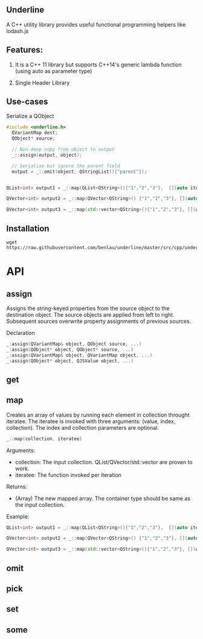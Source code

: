 ## Underline

A C++ utility library provides useful functional programming helpers like lodash.js

Features:
-----

1. It is a C++ 11 library but supports C++14's generic lambda function (using auto as parameter type)

2. Single Header Library

Use-cases
-------

Serialize a QObject
```C++
#include <underline.h>
  QVariantMap dest;
  QObject* source;

  // Non-deep copy from object to output
  _::assign(output, object);

  // Serialize but ignore the parent field
  output = _::omit(object, QStringList(){"parent"});
```

```C++

QList<int> output1 = _::map(QList<QString>(){"1","2","3"},  [](auto item) { return item.toInt();});

QVector<int> output2 = _::map(QVector<QString>() {"1","2","3"}, [](auto item, int index) { return item.toInt();});

QVector<int> output3 = _::map(std::vector<QString>(){"1","2","3"}, [](auto item, int index, auto collection) { return item.toInt();});

```

Installation
-----------

```
wget https://raw.githubusercontent.com/benlau/underline/master/src/cpp/underline.h
```

API
===

assign
-----

Assigns the string-keyed properties from the source object to the destination object. The source objects are applied from left to right. Subsequent sources overwrite property assignments of previous sources.

Declaration

```C++
_:assign(QVariantMap& object, QObject source, ...)
_:assign(QObject* object, QObject* source, ...)
_:assign(QVariantMap& object, QVariantMap object, ...)
_:assign(QObject* object, QJSValue object, ...)
```

get
---

map
----

Creates an array of values by running each element in collection throught iteratee. The iteratee is invoked with three arguments: (value, index, collection). The index and collection parameters are optional.

```C++
_::map(collection, iteratee)
```

Arguments:

 * collection: The input collection. QList/QVector/std::vector are proven to work.
 * iteratee: The function invoked per iteration


Returns:

 * (Array) The new mapped array. The container type should be same as the input collection.

Example:

```C++
QList<int> output1 = _::map(QList<QString>(){"1","2","3"},  [](auto item) { return item.toInt();});

QVector<int> output2 = _::map(QVector<QString>() {"1","2","3"}, [](auto item, int index) { return item.toInt();});

QVector<int> output3 = _::map(std::vector<QString>(){"1","2","3"}, [](auto item, int index, auto collection) { return item.toInt();});
```

omit
----

pick
---

set
---

some
----
